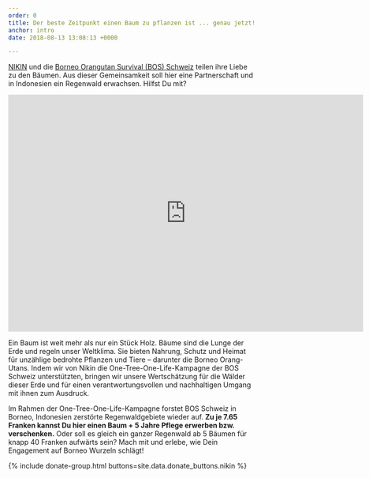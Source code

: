 ```yaml
---
order: 0
title: Der beste Zeitpunkt einen Baum zu pflanzen ist ... genau jetzt!
anchor: intro
date: 2018-08-13 13:08:13 +0000

---
```

[NIKIN](https://nikin.ch/) und die [Borneo Orangutan Survival (BOS) Schweiz](https://bos-schweiz.ch) teilen ihre Liebe zu den Bäumen. Aus dieser
Gemeinsamkeit soll hier eine Partnerschaft und in Indonesien ein Regenwald erwachsen. Hilfst Du
mit?

<div class="videoWrapper"> <iframe src="https://player.vimeo.com/video/245368582" width="720" height="480" frameborder="0" webkitallowfullscreen mozallowfullscreen allowfullscreen></iframe> </div>

Ein Baum ist weit mehr als nur ein Stück Holz. Bäume sind die Lunge der Erde und regeln unser
Weltklima. Sie bieten Nahrung, Schutz und Heimat für unzählige bedrohte Pflanzen und Tiere –
darunter die Borneo Orang-Utans. Indem wir von Nikin die One-Tree-One-Life-Kampagne der BOS
Schweiz unterstützten, bringen wir unsere Wertschätzung für die Wälder dieser Erde und für einen
verantwortungsvollen und nachhaltigen Umgang mit ihnen zum Ausdruck.

Im Rahmen der One-Tree-One-Life-Kampagne forstet BOS Schweiz in Borneo, Indonesien zerstörte Regenwaldgebiete wieder auf. **Zu je 7.65 Franken kannst Du hier einen Baum + 5 Jahre Pflege erwerben bzw. verschenken.** Oder soll es gleich ein ganzer Regenwald ab 5 Bäumen für knapp 40 Franken aufwärts sein? Mach mit und erlebe, wie Dein Engagement auf Borneo Wurzeln schlägt!

{% include donate-group.html buttons=site.data.donate_buttons.nikin %}